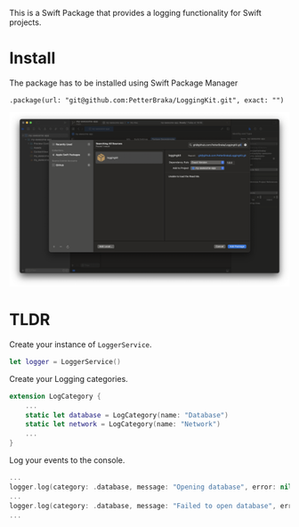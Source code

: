 This is a Swift Package that provides a logging functionality for Swift projects.

# Install
The package has to be installed using Swift Package Manager

```
.package(url: "git@github.com:PetterBraka/LoggingKit.git", exact: "")
```
![importing-package](importing-package.png)

# TLDR
Create your instance of `LoggerService`.
```Swift
let logger = LoggerService()
```

Create your Logging categories.
```Swift
extension LogCategory {
    ...
    static let database = LogCategory(name: "Database")
    static let network = LogCategory(name: "Network")
    ...
}
```
Log your events to the console.
```Swift
...
logger.log(category: .database, message: "Opening database", error: nil, level: .debug)
...
logger.log(category: .database, message: "Failed to open database", error: error, level: .debug)
...
```
